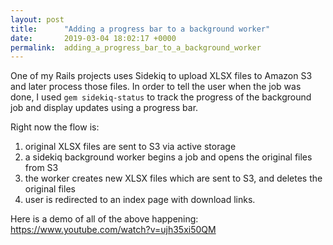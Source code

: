 ```yaml
---
layout: post
title:      "Adding a progress bar to a background worker"
date:       2019-03-04 18:02:17 +0000
permalink:  adding_a_progress_bar_to_a_background_worker
---
```


One of my Rails projects uses Sidekiq to upload XLSX files to Amazon S3 and later process those files. In order to tell the user when the job was done, I used `gem sidekiq-status` to track the progress of the background job and display updates using a progress bar. 

Right now the flow is: 
1. original XLSX files are sent to S3 via active storage
2. a sidekiq background worker begins a job and opens the original files from S3
3. the worker creates new XLSX files which are sent to S3, and deletes the original files
4. user is redirected to an index page with download links. 

Here is a demo of all of the above happening: https://www.youtube.com/watch?v=ujh35xi50QM

